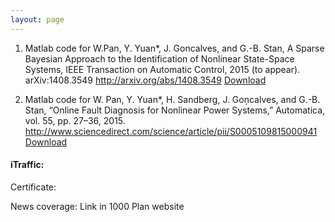 ```yaml
---
layout: page
---
```


1. Matlab code for W.Pan, Y. Yuan*, J. Goncalves, and G.-B. Stan, A Sparse Bayesian Approach to the Identification of Nonlinear State-Space Systems, IEEE Transaction on Automatic Control, 2015 (to appear). arXiv:1408.3549 http://arxiv.org/abs/1408.3549
[Download](hybrid.eecs.berkeley.edu/~yeyuan/id1.zip)


2. Matlab code for W. Pan, Y. Yuan*, H. Sandberg, J. Goņcalves, and G.-B. Stan, “Online Fault Diagnosis for Nonlinear Power Systems,” Automatica, vol. 55, pp. 27–36, 2015. http://www.sciencedirect.com/science/article/pii/S0005109815000941
[Download](hybrid.eecs.berkeley.edu/~yeyuan/id2.zip)


#### iTraffic: 




Certificate:




News coverage: Link in 1000 Plan website







